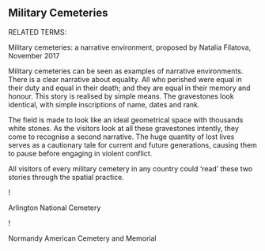 ## Military Cemeteries

RELATED TERMS: 

Military cemeteries: a narrative environment, proposed by Natalia Filatova, November 2017

Military cemeteries can be seen as examples of narrative environments. There is a clear narrative about equality. All who perished were equal in their duty and equal in their death; and they are equal in their memory and honour. This story is realised by simple means. The gravestones look identical, with simple inscriptions of name, dates and rank.

The field is made to look like an ideal geometrical space with thousands white stones. As the visitors look at all these gravestones intently, they come to recognise a second narrative. The huge quantity of lost lives serves as a cautionary tale for current and future generations, causing them to pause before engaging in violent conflict.

All visitors of every military cemetery in any country could ‘read’ these two stories through the spatial practice.

!

Arlington National Cemetery



!

Normandy American Cemetery and Memorial

